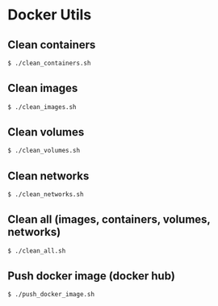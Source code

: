# Docker Utils

## Clean containers
```bash
$ ./clean_containers.sh
```

## Clean images
```bash
$ ./clean_images.sh
```

## Clean volumes
```bash
$ ./clean_volumes.sh
```

## Clean networks
```bash
$ ./clean_networks.sh
```

## Clean all (images, containers, volumes, networks)
```bash
$ ./clean_all.sh
```

## Push docker image (docker hub)
```bash
$ ./push_docker_image.sh
```